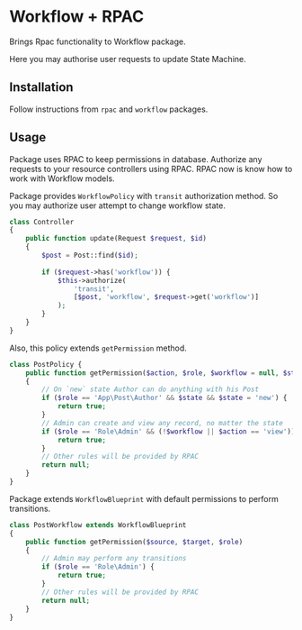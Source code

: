 # Workflow + RPAC

Brings Rpac functionality to Workflow package.

Here you may authorise user requests to update State Machine.

## Installation

Follow instructions from `rpac` and `workflow` packages.

## Usage

Package uses RPAC to keep permissions in database. 
Authorize any requests to your resource controllers using RPAC.
RPAC now is know how to work with Workflow models.

Package provides `WorkflowPolicy` with `transit` authorization method.
So you may authorize user attempt to change workflow state.

```php
class Controller
{
    public function update(Request $request, $id)
    {
        $post = Post::find($id);
    
        if ($request->has('workflow')) {
            $this->authorize(
                'transit', 
                [$post, 'workflow', $request->get('workflow')]
            );
        }
    }
}
```

Also, this policy extends `getPermission` method.

```php
class PostPolicy {
    public function getPermission($action, $role, $workflow = null, $state = null)
    {
        // On `new` state Author can do anything with his Post
        if ($role == 'App\Post\Author' && $state && $state = 'new') {
            return true;
        }
        // Admin can create and view any record, no matter the state
        if ($role == 'Role\Admin' && (!$workflow || $action == 'view')) {
            return true;
        }
        // Other rules will be provided by RPAC
        return null;
    }
}
```

Package extends `WorkflowBlueprint` with default permissions to perform transitions.

```php
class PostWorkflow extends WorkflowBlueprint
{
    public function getPermission($source, $target, $role)
    {
        // Admin may perform any transitions
        if ($role == 'Role\Admin') {
            return true;
        }
        // Other rules will be provided by RPAC
        return null;
    }
}
```